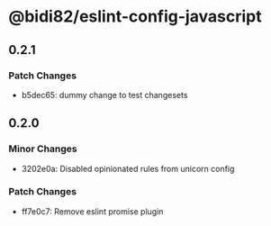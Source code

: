 # @bidi82/eslint-config-javascript

## 0.2.1

### Patch Changes

- b5dec65: dummy change to test changesets

## 0.2.0

### Minor Changes

- 3202e0a: Disabled opinionated rules from unicorn config

### Patch Changes

- ff7e0c7: Remove eslint promise plugin
